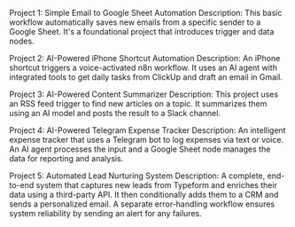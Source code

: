 Project 1: Simple Email to Google Sheet Automation
Description: This basic workflow automatically saves new emails from a specific sender to a Google Sheet. It's a foundational project that introduces trigger and data nodes.

Project 2: AI-Powered iPhone Shortcut Automation
Description: An iPhone shortcut triggers a voice-activated n8n workflow. It uses an AI agent with integrated tools to get daily tasks from ClickUp and draft an email in Gmail.

Project 3: AI-Powered Content Summarizer
Description: This project uses an RSS feed trigger to find new articles on a topic. It summarizes them using an AI model and posts the result to a Slack channel.

Project 4: AI-Powered Telegram Expense Tracker
Description: An intelligent expense tracker that uses a Telegram bot to log expenses via text or voice. An AI agent processes the input and a Google Sheet node manages the data for reporting and analysis.

Project 5: Automated Lead Nurturing System
Description: A complete, end-to-end system that captures new leads from Typeform and enriches their data using a third-party API. It then conditionally adds them to a CRM and sends a personalized email. A separate error-handling workflow ensures system reliability by sending an alert for any failures.

